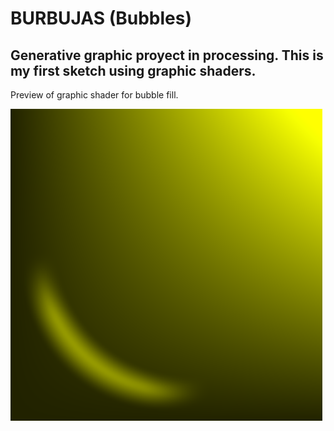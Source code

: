 # BURBUJAS (Bubbles)

## Generative graphic proyect in processing. This is my first sketch using graphic shaders.

Preview of graphic shader for bubble fill.

![Image of Burbujas](https://raw.githubusercontent.com/cristianalbarenga/BURBUJAS/master/Burbuja_fragShader_preview.png)

